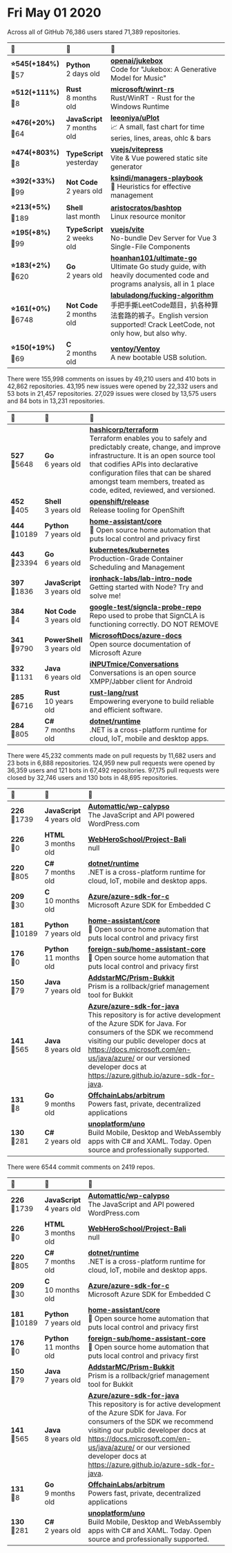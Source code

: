 # Fri May 01 2020

Across all of GitHub 76,386 users stared 
71,389 repositories. 

| :page_with_curl: | :calendar: | :page_with_curl: |
| :--- | :--- | :--- |
| **:star:545(+184%)**<br>:twisted_rightwards_arrows:57 | **Python**<br>2 days old | **[openai/jukebox](https://github.com/openai/jukebox)**<br>Code for "Jukebox: A Generative Model for Music" |
| **:star:512(+111%)**<br>:twisted_rightwards_arrows:8 | **Rust**<br>8 months old | **[microsoft/winrt-rs](https://github.com/microsoft/winrt-rs)**<br>Rust/WinRT - Rust for the Windows Runtime |
| **:star:476(+20%)**<br>:twisted_rightwards_arrows:64 | **JavaScript**<br>7 months old | **[leeoniya/uPlot](https://github.com/leeoniya/uPlot)**<br>📈 A small, fast chart for time series, lines, areas, ohlc & bars |
| **:star:474(+803%)**<br>:twisted_rightwards_arrows:8 | **TypeScript**<br>yesterday | **[vuejs/vitepress](https://github.com/vuejs/vitepress)**<br>Vite & Vue powered static site generator |
| **:star:392(+33%)**<br>:twisted_rightwards_arrows:99 | **Not Code**<br>2 years old | **[ksindi/managers-playbook](https://github.com/ksindi/managers-playbook)**<br>:book: Heuristics for effective management |
| **:star:213(+5%)**<br>:twisted_rightwards_arrows:189 | **Shell**<br>last month | **[aristocratos/bashtop](https://github.com/aristocratos/bashtop)**<br>Linux resource monitor |
| **:star:195(+8%)**<br>:twisted_rightwards_arrows:99 | **TypeScript**<br>2 weeks old | **[vuejs/vite](https://github.com/vuejs/vite)**<br>No-bundle Dev Server for Vue 3 Single-File Components |
| **:star:183(+2%)**<br>:twisted_rightwards_arrows:620 | **Go**<br>2 years old | **[hoanhan101/ultimate-go](https://github.com/hoanhan101/ultimate-go)**<br>Ultimate Go study guide, with heavily documented code and programs analysis, all in 1 place |
| **:star:161(+0%)**<br>:twisted_rightwards_arrows:6748 | **Not Code**<br>2 months old | **[labuladong/fucking-algorithm](https://github.com/labuladong/fucking-algorithm)**<br>手把手撕LeetCode题目，扒各种算法套路的裤子。English version supported! Crack LeetCode, not only how, but also why.  |
| **:star:150(+19%)**<br>:twisted_rightwards_arrows:69 | **C**<br>2 months old | **[ventoy/Ventoy](https://github.com/ventoy/Ventoy)**<br>A new bootable USB solution. |

There were 155,998 comments on issues by 49,210 users and 410 bots in 42,862 repositories.
43,195 new issues were opened by 22,332 users and 53 bots in 21,457 repositories.
27,029 issues were closed by 13,575 users and 84 bots in 13,231 repositories.

| :speech_balloon: | :calendar: | :page_with_curl: |
| :--- | :--- | :--- |
| **527**<br>:twisted_rightwards_arrows:5648 | **Go**<br>6 years old | **[hashicorp/terraform](https://github.com/hashicorp/terraform)**<br>Terraform enables you to safely and predictably create, change, and improve infrastructure. It is an open source tool that codifies APIs into declarative configuration files that can be shared amongst team members, treated as code, edited, reviewed, and versioned. |
| **452**<br>:twisted_rightwards_arrows:405 | **Shell**<br>3 years old | **[openshift/release](https://github.com/openshift/release)**<br>Release tooling for OpenShift |
| **444**<br>:twisted_rightwards_arrows:10189 | **Python**<br>7 years old | **[home-assistant/core](https://github.com/home-assistant/core)**<br>:house_with_garden: Open source home automation that puts local control and privacy first |
| **443**<br>:twisted_rightwards_arrows:23394 | **Go**<br>6 years old | **[kubernetes/kubernetes](https://github.com/kubernetes/kubernetes)**<br>Production-Grade Container Scheduling and Management |
| **397**<br>:twisted_rightwards_arrows:1836 | **JavaScript**<br>3 years old | **[ironhack-labs/lab-intro-node](https://github.com/ironhack-labs/lab-intro-node)**<br>Getting started with Node? Try and solve me! |
| **384**<br>:twisted_rightwards_arrows:4 | **Not Code**<br>3 years old | **[google-test/signcla-probe-repo](https://github.com/google-test/signcla-probe-repo)**<br>Repo used to probe that SignCLA is functioning correctly.  DO NOT REMOVE |
| **341**<br>:twisted_rightwards_arrows:9790 | **PowerShell**<br>3 years old | **[MicrosoftDocs/azure-docs](https://github.com/MicrosoftDocs/azure-docs)**<br>Open source documentation of Microsoft Azure |
| **332**<br>:twisted_rightwards_arrows:1131 | **Java**<br>6 years old | **[iNPUTmice/Conversations](https://github.com/iNPUTmice/Conversations)**<br>Conversations is an open source XMPP/Jabber client for Android |
| **285**<br>:twisted_rightwards_arrows:6716 | **Rust**<br>10 years old | **[rust-lang/rust](https://github.com/rust-lang/rust)**<br>Empowering everyone to build reliable and efficient software. |
| **284**<br>:twisted_rightwards_arrows:805 | **C#**<br>7 months old | **[dotnet/runtime](https://github.com/dotnet/runtime)**<br>.NET is a cross-platform runtime for cloud, IoT, mobile and desktop apps. |

There were 45,232 comments made on pull requests by 11,682 users and 23 bots in 6,888 repositories.
124,959 new pull requests were opened by 36,359 users and 121 bots in 67,492 repositories.
97,175 pull requests were closed by 32,746 users and 130 bots in 48,695 repositories.

| :speech_balloon: | :calendar: | :page_with_curl: |
| :--- | :--- | :--- |
| **226**<br>:twisted_rightwards_arrows:1739 | **JavaScript**<br>4 years old | **[Automattic/wp-calypso](https://github.com/Automattic/wp-calypso)**<br>The JavaScript and API powered WordPress.com |
| **226**<br>:twisted_rightwards_arrows:0 | **HTML**<br>3 months old | **[WebHeroSchool/Project-Bali](https://github.com/WebHeroSchool/Project-Bali)**<br>null |
| **220**<br>:twisted_rightwards_arrows:805 | **C#**<br>7 months old | **[dotnet/runtime](https://github.com/dotnet/runtime)**<br>.NET is a cross-platform runtime for cloud, IoT, mobile and desktop apps. |
| **209**<br>:twisted_rightwards_arrows:30 | **C**<br>10 months old | **[Azure/azure-sdk-for-c](https://github.com/Azure/azure-sdk-for-c)**<br>Microsoft Azure SDK for Embedded C |
| **181**<br>:twisted_rightwards_arrows:10189 | **Python**<br>7 years old | **[home-assistant/core](https://github.com/home-assistant/core)**<br>:house_with_garden: Open source home automation that puts local control and privacy first |
| **176**<br>:twisted_rightwards_arrows:0 | **Python**<br>11 months old | **[foreign-sub/home-assistant-core](https://github.com/foreign-sub/home-assistant-core)**<br>:house_with_garden: Open source home automation that puts local control and privacy first |
| **150**<br>:twisted_rightwards_arrows:79 | **Java**<br>7 years old | **[AddstarMC/Prism-Bukkit](https://github.com/AddstarMC/Prism-Bukkit)**<br>Prism is a rollback/grief management tool for Bukkit |
| **141**<br>:twisted_rightwards_arrows:565 | **Java**<br>8 years old | **[Azure/azure-sdk-for-java](https://github.com/Azure/azure-sdk-for-java)**<br>This repository is for active development of the Azure SDK for Java. For consumers of the SDK we recommend visiting our public developer docs at https://docs.microsoft.com/en-us/java/azure/ or our versioned developer docs at https://azure.github.io/azure-sdk-for-java.  |
| **131**<br>:twisted_rightwards_arrows:8 | **Go**<br>9 months old | **[OffchainLabs/arbitrum](https://github.com/OffchainLabs/arbitrum)**<br>Powers fast, private, decentralized applications |
| **130**<br>:twisted_rightwards_arrows:281 | **C#**<br>2 years old | **[unoplatform/uno](https://github.com/unoplatform/uno)**<br>Build Mobile, Desktop and WebAssembly apps with C# and XAML. Today. Open source and professionally supported. |

There were 6544 commit comments on 2419 repos.

| :speech_balloon: | :calendar: | :page_with_curl: |
| :--- | :--- | :--- |
| **226**<br>:twisted_rightwards_arrows:1739 | **JavaScript**<br>4 years old | **[Automattic/wp-calypso](https://github.com/Automattic/wp-calypso)**<br>The JavaScript and API powered WordPress.com |
| **226**<br>:twisted_rightwards_arrows:0 | **HTML**<br>3 months old | **[WebHeroSchool/Project-Bali](https://github.com/WebHeroSchool/Project-Bali)**<br>null |
| **220**<br>:twisted_rightwards_arrows:805 | **C#**<br>7 months old | **[dotnet/runtime](https://github.com/dotnet/runtime)**<br>.NET is a cross-platform runtime for cloud, IoT, mobile and desktop apps. |
| **209**<br>:twisted_rightwards_arrows:30 | **C**<br>10 months old | **[Azure/azure-sdk-for-c](https://github.com/Azure/azure-sdk-for-c)**<br>Microsoft Azure SDK for Embedded C |
| **181**<br>:twisted_rightwards_arrows:10189 | **Python**<br>7 years old | **[home-assistant/core](https://github.com/home-assistant/core)**<br>:house_with_garden: Open source home automation that puts local control and privacy first |
| **176**<br>:twisted_rightwards_arrows:0 | **Python**<br>11 months old | **[foreign-sub/home-assistant-core](https://github.com/foreign-sub/home-assistant-core)**<br>:house_with_garden: Open source home automation that puts local control and privacy first |
| **150**<br>:twisted_rightwards_arrows:79 | **Java**<br>7 years old | **[AddstarMC/Prism-Bukkit](https://github.com/AddstarMC/Prism-Bukkit)**<br>Prism is a rollback/grief management tool for Bukkit |
| **141**<br>:twisted_rightwards_arrows:565 | **Java**<br>8 years old | **[Azure/azure-sdk-for-java](https://github.com/Azure/azure-sdk-for-java)**<br>This repository is for active development of the Azure SDK for Java. For consumers of the SDK we recommend visiting our public developer docs at https://docs.microsoft.com/en-us/java/azure/ or our versioned developer docs at https://azure.github.io/azure-sdk-for-java.  |
| **131**<br>:twisted_rightwards_arrows:8 | **Go**<br>9 months old | **[OffchainLabs/arbitrum](https://github.com/OffchainLabs/arbitrum)**<br>Powers fast, private, decentralized applications |
| **130**<br>:twisted_rightwards_arrows:281 | **C#**<br>2 years old | **[unoplatform/uno](https://github.com/unoplatform/uno)**<br>Build Mobile, Desktop and WebAssembly apps with C# and XAML. Today. Open source and professionally supported. |

